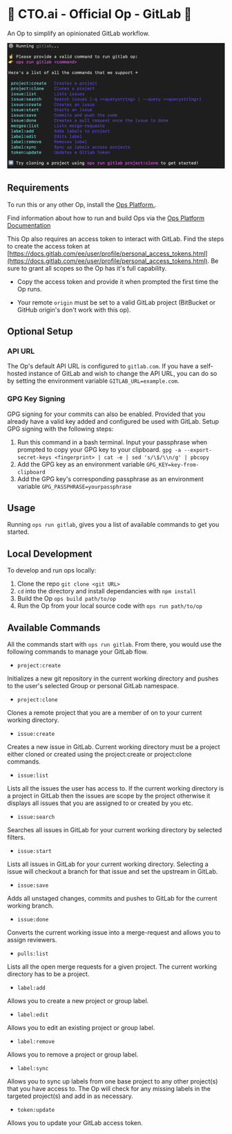 # 🚀 CTO.ai - Official Op - GitLab 🚀

An Op to simplify an opinionated GitLab workflow.

![GitLab Op](./screens/gitlab.png)

## Requirements

To run this or any other Op, install the [Ops Platform.](https://cto.ai/platform).

Find information about how to run and build Ops via the [Ops Platform Documentation](https://cto.ai/docs/overview)

This Op also requires an access token to interact with GitLab. Find the steps to create the access token at [https://docs.gitlab.com/ee/user/profile/personal_access_tokens.html](https://docs.gitlab.com/ee/user/profile/personal_access_tokens.html). Be sure to grant all scopes so the Op has it's full capability.

* Copy the access token and provide it when prompted the first time the Op runs.
  
* Your remote `origin` must be set to a valid GitLab project (BitBucket or GitHub origin's don't work with this op).

## Optional Setup

### API URL

The Op's default API URL is configured to `gitlab.com`. If you have a self-hosted instance of GitLab and wish to change the API URL, you can do so by setting the environment variable `GITLAB_URL=example.com`.

### GPG Key Signing

GPG signing for your commits can also be enabled. Provided that you already have a valid key added and configured be used with GitLab. Setup GPG signing with the following steps:

  1. Run this command in a bash terminal. Input your passphrase when prompted to copy your GPG key to your clipboard. `gpg -a --export-secret-keys <fingerprint> | cat -e | sed 's/\$/\\n/g' | pbcopy`
  2. Add the GPG key as an environment variable `GPG_KEY=key-from-clipboard`
  3. Add the GPG key's corresponding passphrase as an environment variable `GPG_PASSPHRASE=yourpassphrase`

## Usage

Running `ops run gitlab`, gives you a list of available commands to get you started.

## Local Development

To develop and run ops locally:

  1. Clone the repo `git clone <git URL>`
  2. `cd` into the directory and install dependancies with `npm install`
  3. Build the Op `ops build path/to/op`
  4. Run the Op from your local source code with `ops run path/to/op`

## Available Commands

All the commands start with `ops run gitlab`. From there, you would use the following commands to manage your GitLab flow.

* `project:create`

Initializes a new git repository in the current working directory and pushes to the user's selected Group or personal GitLab namespace.

* `project:clone`

Clones a remote project that you are a member of on to your current working directory.

* `issue:create`

Creates a new issue in GitLab. Current working directory must be a project either cloned or created using the project:create or project:clone commands.

* `issue:list`

Lists all the issues the user has access to. If the current working directory is a project in GitLab then the issues are scope by the project otherwise it displays all issues that you are assigned to or created by you etc.

* `issue:search`

Searches all issues in GitLab for your current working directory by selected filters.

* `issue:start`

Lists all issues in GitLab for your current working directory. Selecting a issue will checkout a branch for that issue and set the upstream in GitLab.

* `issue:save`

Adds all unstaged changes, commits and pushes to GitLab for the current working branch.

* `issue:done`

Converts the current working issue into a merge-request and allows you to assign reviewers.

* `pulls:list`

Lists all the open merge requests for a given project. The current working directory has to be a project.

* `label:add`

Allows you to create a new project or group label.

* `label:edit`

Allows you to edit an existing project or group label.

* `label:remove`

Allows you to remove a project or group label.

* `label:sync`

Allows you to sync up labels from one base project to any other project(s) that you have access to. The Op will check for any missing labels in the targeted project(s) and add in as necessary.

* `token:update`

Allows you to update your GitLab access token.
